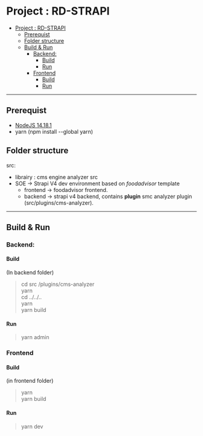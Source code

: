 # Project : RD-STRAPI  
- [Project : RD-STRAPI](#project--rd-strapi)
  - [Prerequist](#prerequist)
  - [Folder structure](#folder-structure)
  - [Build & Run](#build--run)
    - [Backend:](#backend)
      - [Build](#build)
      - [Run](#run)
    - [Frontend](#frontend)
      - [Build](#build-1)
      - [Run](#run-1)

___
## Prerequist  
- [NodeJS 14.18.1](https://nodejs.org/download/release/v14.18.1/])  
- yarn (npm install --global yarn)  

## Folder structure  

src:
 * librairy : cms engine analyzer src
 * SOE -> Strapi V4 dev environment based on *foodadvisor* template
   * frontend -> foodadvisor frontend.
   * backend -> strapi v4 backend, contains **plugin** smc analyzer plugin (src/plugins/cms-analyzer).  
___

## Build & Run

### Backend:
#### Build
(In backend folder)
> cd src /plugins/cms-analyzer  
> yarn  
> cd ../../..  
> yarn  
> yarn build

#### Run
> yarn admin

### Frontend
#### Build
(in frontend folder)
> yarn  
> yarn build

#### Run
> yarn dev

